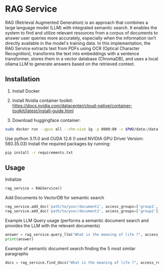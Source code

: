 # RAG Service

RAG (Retrieval Augmented Generation) is an approach that combines a large language model (LLM) with integrated semantic search. It enables the system to find and utilize relevant resources from a corpus of documents to answer user queries more accurately, especially when the information isn’t directly available in the model's training data. In this implementation, the RAG Service extracts text from PDFs using OCR (Optical Character Recognition), transforms the text into embeddings with a sentence transformer, stores them in a vector database (ChromaDB), and uses a local ollama LLM to generate answers based on the retrieved context.

## Installation

1. Install Docker

2. Install Nvidia container toolkit: https://docs.nvidia.com/datacenter/cloud-native/container-toolkit/latest/install-guide.html

3. Download huggingface container:
```bash
sudo docker run --gpus all --shm-size 1g -p 8080:80 -v $PWD/data:/data ghcr.io/huggingface/text-generation-inference:latest --model-id deepseek-ai/DeepSeek-R1-Distill-Qwen-32B
```


Use python 3.11.0 and CUDA 12.6 (I used NVIDIA GPU Driver Version: 560.35.03)
Install the required packages by running:

```bash
pip install -r requirements.txt
```

## Usage

Initialize
```python
rag_service = RAGService()
```

Add Documents to VectorDB for semantic search
```python
rag_service.add_doc('path/to/your/document1', access_groups=['group1', 'group2'])
rag_service.add_doc('path/to/your/document2', access_groups=['group2'])
```

Example LLM Query usage (performs a semantic document search and provides the LLM with the relevant documents)
```python
answer = rag_service.query_llm("What is the meaning of life ?", access_role='group2', n_results=5)
print(answer)
```

Example of semantic document search finding the 5 most similar paragraphs
```python
docs = rag_service.find_docs("What is the meaning of life ?", access_role='group1', n_results=9)
```